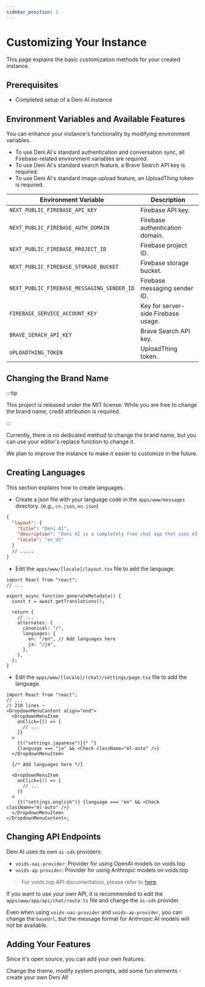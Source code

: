 ```yaml
---
sidebar_position: 1
---
```


# Customizing Your Instance

This page explains the basic customization methods for your created instance.

## Prerequisites

- Completed setup of a Deni AI instance

## Environment Variables and Available Features

You can enhance your instance's functionality by modifying environment variables.

- To use Deni AI's standard authentication and conversation sync, all Firebase-related environment variables are required.
- To use Deni AI's standard search feature, a Brave Search API key is required.
- To use Deni AI's standard image upload feature, an UploadThing token is required.

| Environment Variable | Description |
| ------------------------------------------ | ------------------------------------------- |
| `NEXT_PUBLIC_FIREBASE_API_KEY` | Firebase API key. |
| `NEXT_PUBLIC_FIREBASE_AUTH_DOMAIN` | Firebase authentication domain. |
| `NEXT_PUBLIC_FIREBASE_PROJECT_ID` | Firebase project ID. |
| `NEXT_PUBLIC_FIREBASE_STORAGE_BUCKET` | Firebase storage bucket. |
| `NEXT_PUBLIC_FIREBASE_MESSAGING_SENDER_ID` | Firebase messaging sender ID. |
| `FIREBASE_SERVICE_ACCOUNT_KEY` | Key for server-side Firebase usage. |
| `BRAVE_SERACH_API_KEY` | Brave Search API key. |
| `UPLOADTHING_TOKEN` | UploadThing token. |

## Changing the Brand Name

:::tip

This project is released under the MIT license. While you are free to change the brand name, credit attribution is required.

:::

Currently, there is no dedicated method to change the brand name, but you can use your editor's replace function to change it.

We plan to improve the instance to make it easier to customize in the future.

## Creating Languages

This section explains how to create languages.

- Create a json file with your language code in the `apps/www/messages` directory. (e.g., `cn.json`, `en.json`)

```json title="apps/www/messages/en.json"
{
  "layout": {
    "title": "Deni AI",
    "description": "Deni AI is a completely free chat app that uses AI models such as o1 and Claude 3.5 Sonnet.",
    "locale": "en_US"
  }
  // .....
}
```

- Edit the `apps/www/[locale]/layout.tsx` file to add the language.

```tsx title="apps/www/en/layout.tsx"
import React from "react";
// ...

export async function generateMetadata() {
  const t = await getTranslations();

  return {
    // ...
    alternates: {
      canonical: "/",
      languages: {
        en: "/en", // Add languages here
        ja: "/ja",
      },
    },
  };
}
```

- Edit the `apps/www/[locale]/(chat)/settings/page.tsx` file to add the language.

```tsx title="apps/www/[locale]/(chat)/settings/page.tsx"
import React from "react";
// ...
// 210 lines ~
<DropdownMenuContent align="end">
  <DropdownMenuItem
    onClick={() => {
      // ...
    }}
  >
    {t("settings.japanese")}{" "}
    {language === "ja" && <Check className="ml-auto" />}
  </DropdownMenuItem>

  {/* Add languages here */}

  <DropdownMenuItem
    onClick={() => {
      // ...
    }}
  >
    {t("settings.english")} {language === "en" && <Check className="ml-auto" />}
  </DropdownMenuItem>
</DropdownMenuContent>;
```

## Changing API Endpoints

Deni AI uses its own `ai-sdk` providers:

- `voids-oai-provider`: Provider for using OpenAI models on voids.top
- `voids-ap-provider`: Provider for using Anthropic models on voids.top

> For voids.top API documentation, please refer to [here](https://voids.top/docs).

If you want to use your own API, it is recommended to edit the `apps/www/app/api/chat/route.ts` file and change the `ai-sdk` provider.

Even when using `voids-oai-provider` and `voids-ap-provider`, you can change the `baseUrl`, but the message format for Anthropic AI models will not be available.

## Adding Your Features

Since it's open source, you can add your own features.

Change the theme, modify system prompts, add some fun elements - create your own Deni AI!